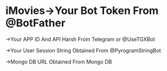 # iMovies->Your Bot Token From @BotFather

->Your APP ID And API Harsh From Telegram or @UseTGXBot

->Your User Session String Obtained From @PyrogramStringBot

->Mongo DB URL Obtained From Mongo DB
